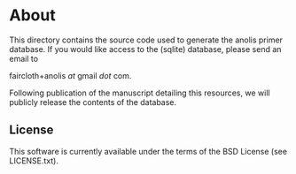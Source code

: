 # About

This directory contains the source code used to generate the anolis primer
database.  If you would like access to the (sqlite) database, please send an email to

faircloth+anolis _at_ gmail _dot_ com.

Following publication of the manuscript detailing this resources, we will
publicly release the contents of the database.

## License

This software is currently available under the terms of the BSD License 
(see LICENSE.txt).